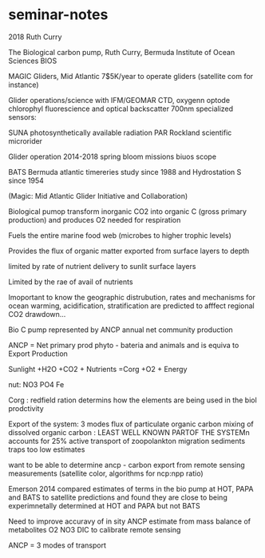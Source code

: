 # seminar-notes

2018
Ruth Curry

The Biological carbon pump, Ruth Curry, Bermuda Institute of Ocean Sciences BIOS

MAGIC Gliders, Mid Atlantic
7$5K/year to operate gliders (satellite com for instance)

Glider operations/science with IFM/GEOMAR
CTD, oxygenn optode chlorophyl fluorescience and optical backscatter 700nm
specialized sensors:

SUNA
photosynthetically available radiation PAR
Rockland scientific microrider

Glider operation 2014-2018
spring bloom missions
biuos scope

BATS Bermuda atlantic timereries study since 1988 and Hydrostation S since 1954

(Magic: Mid Atlantic Glider Initiative and Collaboration)

Biological pumop
transform inorganic CO2 into organic C (gross primary production) and produces O2 needed for respiration

Fuels the entire marine food web (microbes to higher trophic levels)

Provides the flux of organic matter exported from surface layers to depth

limited by rate of nutrient delivery to sunlit surface layers

Limited by the rae of avail of nutrients

Imoportant to know the geographic distrubution, rates and mechanisms for ocean warming, acidification, stratification are predicted to afffect regional CO2 drawdown...

Bio C pump represented by ANCP annual net community production

ANCP = Net primary prod phyto - bateria and animals and is equiva to Export Production

Sunlight +H2O +CO2 + Nutrients =Corg +O2 + Energy

nut: NO3 PO4 Fe

Corg : redfield ration determins how the elements are being used in the biol prodctivity

Export of the system:  3 modes 
flux of particulate organic carbon
mixing of dissolved organic carbon : LEAST WELL KNOWN PARTOF THE SYSTEMn accounts for 25%
active transport of zoopolankton migration sediments traps too low estimates

want to be able to determine ancp - carbon export from remote sensing measurements (satellite color, algorithms for ncp:npp ratio)

Emerson 2014 compared estimates of terms in the bio pump at HOT, PAPA and BATS to satellite predictions and found they are close to being experimnetally determined at HOT and PAPA but not BATS

Need to improve accuravy of in sity ANCP estimate from mass balance of metabolites O2 NO3 DIC to calibrate remote sensing

ANCP = 3 modes of transport 
